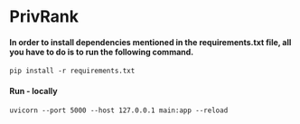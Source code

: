 # PrivRank

#### In order to install dependencies mentioned in the requirements.txt file, all you have to do is to run the following command.
    pip install -r requirements.txt

#### Run - locally
    uvicorn --port 5000 --host 127.0.0.1 main:app --reload